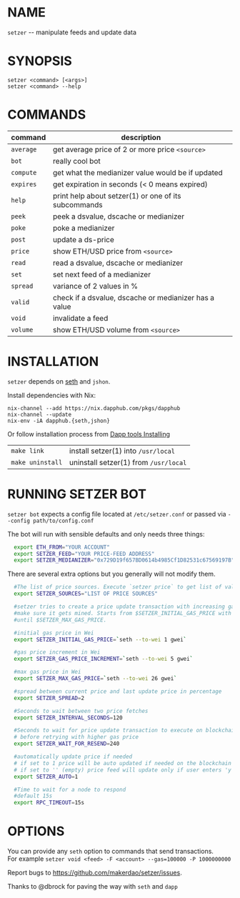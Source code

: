 # NAME

`setzer` -- manipulate feeds and update data

# SYNOPSIS

`setzer <command> [<args>]`  
 `setzer <command> --help`

# COMMANDS

| command   | description                                           |
| --------- | ----------------------------------------------------- |
| `average` | get average price of 2 or more price `<source>`       |
| `bot`     | really cool bot                                       |
| `compute` | get what the medianizer value would be if updated     |
| `expires` | get expiration in seconds (< 0 means expired)         |
| `help`    | print help about setzer(1) or one of its subcommands  |
| `peek`    | peek a dsvalue, dscache or medianizer                 |
| `poke`    | poke a medianizer                                     |
| `post`    | update a ds-price                                     |
| `price`   | show ETH/USD price from `<source>`                    |
| `read`    | read a dsvalue, dscache or medianizer                 |
| `set`     | set next feed of a medianizer                         |
| `spread`  | variance of 2 values in %                             |
| `valid`   | check if a dsvalue, dscache or medianizer has a value |
| `void`    | invalidate a feed                                     |
| `volume`  | show ETH/USD volume from `<source>`                   |

# INSTALLATION

`setzer` depends on [seth](https://dapp.tools/seth/) and `jshon`.

Install dependencies with Nix:

```
nix-channel --add https://nix.dapphub.com/pkgs/dapphub
nix-channel --update
nix-env -iA dapphub.{seth,jshon}
```

Or follow installation process from [Dapp tools Installing](https://dapp.tools)

|                  |                                       |
| ---------------- | ------------------------------------- |
| `make link`      | install setzer(1) into `/usr/local`   |
| `make uninstall` | uninstall setzer(1) from `/usr/local` |

# RUNNING SETZER BOT

`setzer bot` expects a config file located at `/etc/setzer.conf` or passed via
`--config path/to/config.conf`

The bot will run with sensible defaults and only needs three things:

```bash
  export ETH_FROM="YOUR ACCOUNT"
  export SETZER_FEED="YOUR PRICE-FEED ADDRESS"
  export SETZER_MEDIANIZER="0x729D19f657BD0614b4985Cf1D82531c67569197B"
```

There are several extra options but you generally will not modify them.

```bash
  #The list of price sources. Execute `setzer price` to get list of valid values!
  export SETZER_SOURCES="LIST OF PRICE SOURCES"

  #setzer tries to create a price update transaction with increasing gas price to
  #make sure it gets mined. Starts from $SETZER_INITIAL_GAS_PRICE with $SETZER_GAS_PRICE_INCREMENT
  #until $SETZER_MAX_GAS_PRICE.

  #initial gas price in Wei
  export SETZER_INITIAL_GAS_PRICE=`seth --to-wei 1 gwei`

  #gas price increment in Wei
  export SETZER_GAS_PRICE_INCREMENT=`seth --to-wei 5 gwei`

  #max gas price in Wei
  export SETZER_MAX_GAS_PRICE=`seth --to-wei 26 gwei`

  #spread between current price and last update price in percentage
  export SETZER_SPREAD=2

  #Seconds to wait between two price fetches
  export SETZER_INTERVAL_SECONDS=120

  #Seconds to wait for price update transaction to execute on blockchain
  # before retrying with higher gas price
  export SETZER_WAIT_FOR_RESEND=240

  #automatically update price if needed
  # if set to 1 price will be auto updated if needed on the blockchain
  # if set to '' (empty) price feed will update only if user enters 'y'
  export SETZER_AUTO=1

  #Time to wait for a node to respond
  #default 15s
  export RPC_TIMEOUT=15s
```

# OPTIONS

You can provide any `seth` option to commands that send transactions.  
 For example `setzer void <feed> -F <account> --gas=100000 -P 1000000000`

Report bugs to <https://github.com/makerdao/setzer/issues>.

Thanks to @dbrock for paving the way with `seth` and `dapp`
